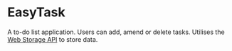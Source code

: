 # EasyTask

A to-do list application. Users can add, amend or delete tasks. Utilises the [Web Storage API](https://developer.mozilla.org/en-US/docs/Web/API/Web_Storage_API) to store data.

